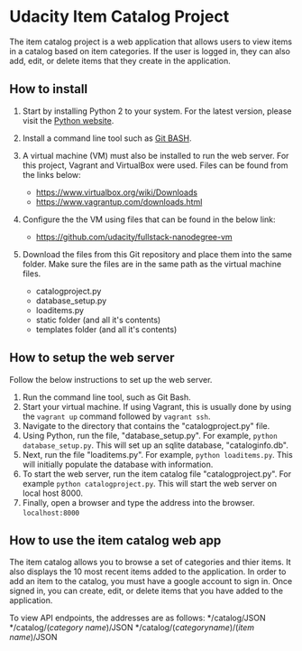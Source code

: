 # Udacity Item Catalog Project
The item catalog project is a web application that allows users to view items in a catalog based on item categories.  If the user is logged in, they can also add, edit, or delete items that they create in the application.


## How to install

1. Start by installing Python 2 to your system.  For the latest version, please visit the [Python website](https://www.python.org/).

2. Install a command line tool such as [Git BASH](https://git-for-windows.github.io/).

3. A virtual machine (VM) must also be installed to run the web server.  For this project, Vagrant and VirtualBox were used.
Files can be found from the links below:
    * https://www.virtualbox.org/wiki/Downloads
    * https://www.vagrantup.com/downloads.html 

4. Configure the the VM using files that can be found in the below link:
    - https://github.com/udacity/fullstack-nanodegree-vm

5. Download the files from this Git repository and place them into the same folder.  Make sure the files are in the same path as the virtual machine files.
    * catalogproject.py
    * database_setup.py
    * loaditems.py
    * static folder (and all it's contents)
    * templates folder (and all it's contents)

## How to setup the web server
Follow the below instructions to set up the web server.
1. Run the command line tool, such as Git Bash.
2. Start your virtual machine.  If using Vagrant, this is usually done by using the `vagrant up` command followed by `vagrant ssh`.
3. Navigate to the directory that contains the "catalogproject.py" file.
4. Using Python, run the file, "database_setup.py".  For example, `python database_setup.py`.  This will set up an sqlite database, "cataloginfo.db".
5. Next, run the file "loaditems.py".  For example, `python loaditems.py`.  This will initially populate the database with information.
6. To start the web server, run the item catalog file "catalogproject.py".  For example `python catalogproject.py`.  This will start the web server on local host 8000.
7. Finally, open a browser and type the address into the browser. `localhost:8000`

## How to use the item catalog web app
The item catalog allows you to browse a set of categories and thier items.  It also displays the 10 most recent items added to the application.
In order to add an item to the catalog, you must have a google account to sign in.  Once signed in, you can create, edit, or delete items that you have added to the application.

To view API endpoints, the addresses are as follows:
   */catalog/JSON
   */catalog/(_category name_)/JSON
   */catalog/(_categoryname_)/(_item name_)/JSON
